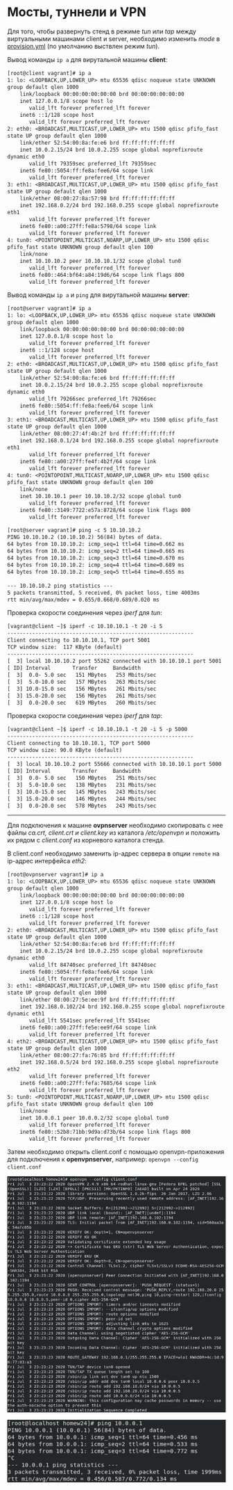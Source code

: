 # Мосты, туннели и VPN 

Для того, чтобы развернуть стенд в режиме _tun_ или _tap_ между виртуальными машинами client и server, необходимо изменить _mode_ в [provision.yml](https://github.com/awesomenmi/vpn/blob/master/provision.yml) (по умолчанию выствлен режим _tun_).

Вывод команды ```ip a``` для вирутальной машины **client**:
```
[root@client vagrant]# ip a
1: lo: <LOOPBACK,UP,LOWER_UP> mtu 65536 qdisc noqueue state UNKNOWN group default qlen 1000
    link/loopback 00:00:00:00:00:00 brd 00:00:00:00:00:00
    inet 127.0.0.1/8 scope host lo
       valid_lft forever preferred_lft forever
    inet6 ::1/128 scope host 
       valid_lft forever preferred_lft forever
2: eth0: <BROADCAST,MULTICAST,UP,LOWER_UP> mtu 1500 qdisc pfifo_fast state UP group default qlen 1000
    link/ether 52:54:00:8a:fe:e6 brd ff:ff:ff:ff:ff:ff
    inet 10.0.2.15/24 brd 10.0.2.255 scope global noprefixroute dynamic eth0
       valid_lft 79359sec preferred_lft 79359sec
    inet6 fe80::5054:ff:fe8a:fee6/64 scope link 
       valid_lft forever preferred_lft forever
3: eth1: <BROADCAST,MULTICAST,UP,LOWER_UP> mtu 1500 qdisc pfifo_fast state UP group default qlen 1000
    link/ether 08:00:27:8a:57:98 brd ff:ff:ff:ff:ff:ff
    inet 192.168.0.2/24 brd 192.168.0.255 scope global noprefixroute eth1
       valid_lft forever preferred_lft forever
    inet6 fe80::a00:27ff:fe8a:5798/64 scope link 
       valid_lft forever preferred_lft forever
4: tun0: <POINTOPOINT,MULTICAST,NOARP,UP,LOWER_UP> mtu 1500 qdisc pfifo_fast state UNKNOWN group default qlen 100
    link/none 
    inet 10.10.10.2 peer 10.10.10.1/32 scope global tun0
       valid_lft forever preferred_lft forever
    inet6 fe80::464:bf64:a84:19d6/64 scope link flags 800 
       valid_lft forever preferred_lft forever
```

Вывод команды ```ip a```  и ```ping``` для вирутальной машины **server**:
```
[root@server vagrant]# ip a
1: lo: <LOOPBACK,UP,LOWER_UP> mtu 65536 qdisc noqueue state UNKNOWN group default qlen 1000
    link/loopback 00:00:00:00:00:00 brd 00:00:00:00:00:00
    inet 127.0.0.1/8 scope host lo
       valid_lft forever preferred_lft forever
    inet6 ::1/128 scope host 
       valid_lft forever preferred_lft forever
2: eth0: <BROADCAST,MULTICAST,UP,LOWER_UP> mtu 1500 qdisc pfifo_fast state UP group default qlen 1000
    link/ether 52:54:00:8a:fe:e6 brd ff:ff:ff:ff:ff:ff
    inet 10.0.2.15/24 brd 10.0.2.255 scope global noprefixroute dynamic eth0
       valid_lft 79266sec preferred_lft 79266sec
    inet6 fe80::5054:ff:fe8a:fee6/64 scope link 
       valid_lft forever preferred_lft forever
3: eth1: <BROADCAST,MULTICAST,UP,LOWER_UP> mtu 1500 qdisc pfifo_fast state UP group default qlen 1000
    link/ether 08:00:27:4f:4b:2f brd ff:ff:ff:ff:ff:ff
    inet 192.168.0.1/24 brd 192.168.0.255 scope global noprefixroute eth1
       valid_lft forever preferred_lft forever
    inet6 fe80::a00:27ff:fe4f:4b2f/64 scope link 
       valid_lft forever preferred_lft forever
4: tun0: <POINTOPOINT,MULTICAST,NOARP,UP,LOWER_UP> mtu 1500 qdisc pfifo_fast state UNKNOWN group default qlen 100
    link/none 
    inet 10.10.10.1 peer 10.10.10.2/32 scope global tun0
       valid_lft forever preferred_lft forever
    inet6 fe80::3149:7722:e57a:8728/64 scope link flags 800 
       valid_lft forever preferred_lft forever
```

```
[root@server vagrant]# ping -c 5 10.10.10.2
PING 10.10.10.2 (10.10.10.2) 56(84) bytes of data.
64 bytes from 10.10.10.2: icmp_seq=1 ttl=64 time=0.662 ms
64 bytes from 10.10.10.2: icmp_seq=2 ttl=64 time=0.665 ms
64 bytes from 10.10.10.2: icmp_seq=3 ttl=64 time=0.670 ms
64 bytes from 10.10.10.2: icmp_seq=4 ttl=64 time=0.689 ms
64 bytes from 10.10.10.2: icmp_seq=5 ttl=64 time=0.655 ms

--- 10.10.10.2 ping statistics ---
5 packets transmitted, 5 received, 0% packet loss, time 4003ms
rtt min/avg/max/mdev = 0.655/0.668/0.689/0.020 ms
```

Проверка скорости соединения через _iperf_ для _tun_:
```
[vagrant@client ~]$ iperf -c 10.10.10.1 -t 20 -i 5
------------------------------------------------------------
Client connecting to 10.10.10.1, TCP port 5001
TCP window size:  117 KByte (default)
------------------------------------------------------------
[  3] local 10.10.10.2 port 55262 connected with 10.10.10.1 port 5001
[ ID] Interval       Transfer     Bandwidth
[  3]  0.0- 5.0 sec   151 MBytes   253 Mbits/sec
[  3]  5.0-10.0 sec   157 MBytes   263 Mbits/sec
[  3] 10.0-15.0 sec   156 MBytes   261 Mbits/sec
[  3] 15.0-20.0 sec   156 MBytes   261 Mbits/sec
[  3]  0.0-20.0 sec   619 MBytes   260 Mbits/sec
```

Проверка скорости соединения через _iperf_ для _tap_:
```
[vagrant@client ~]$ iperf -c 10.10.10.1 -t 20 -i 5 -p 5000
------------------------------------------------------------
Client connecting to 10.10.10.1, TCP port 5000
TCP window size: 90.0 KByte (default)
------------------------------------------------------------
[  3] local 10.10.10.2 port 55666 connected with 10.10.10.1 port 5000
[ ID] Interval       Transfer     Bandwidth
[  3]  0.0- 5.0 sec   150 MBytes   251 Mbits/sec
[  3]  5.0-10.0 sec   138 MBytes   231 Mbits/sec
[  3] 10.0-15.0 sec   145 MBytes   243 Mbits/sec
[  3] 15.0-20.0 sec   146 MBytes   244 Mbits/sec
[  3]  0.0-20.0 sec   578 MBytes   243 Mbits/sec
```
___
Для подключения к машине **ovpnserver** необходимо скопировать с нее файлы _ca.crt, client.crt и client.key_ из каталога _/etc/openvpn_ и положить их рядом с _client.conf_ из корневого каталога стенда.

В client.conf необходимо заменить ip-адрес сервера в опции ```remote``` на ip-адрес интерфейса _eth2_:
```
[root@ovpnserver vagrant]# ip a
1: lo: <LOOPBACK,UP,LOWER_UP> mtu 65536 qdisc noqueue state UNKNOWN group default qlen 1000
    link/loopback 00:00:00:00:00:00 brd 00:00:00:00:00:00
    inet 127.0.0.1/8 scope host lo
       valid_lft forever preferred_lft forever
    inet6 ::1/128 scope host 
       valid_lft forever preferred_lft forever
2: eth0: <BROADCAST,MULTICAST,UP,LOWER_UP> mtu 1500 qdisc pfifo_fast state UP group default qlen 1000
    link/ether 52:54:00:8a:fe:e6 brd ff:ff:ff:ff:ff:ff
    inet 10.0.2.15/24 brd 10.0.2.255 scope global noprefixroute dynamic eth0
       valid_lft 84740sec preferred_lft 84740sec
    inet6 fe80::5054:ff:fe8a:fee6/64 scope link 
       valid_lft forever preferred_lft forever
3: eth1: <BROADCAST,MULTICAST,UP,LOWER_UP> mtu 1500 qdisc pfifo_fast state UP group default qlen 1000
    link/ether 08:00:27:5e:ee:9f brd ff:ff:ff:ff:ff:ff
    inet 192.168.0.102/24 brd 192.168.0.255 scope global noprefixroute dynamic eth1
       valid_lft 5541sec preferred_lft 5541sec
    inet6 fe80::a00:27ff:fe5e:ee9f/64 scope link 
       valid_lft forever preferred_lft forever
4: eth2: <BROADCAST,MULTICAST,UP,LOWER_UP> mtu 1500 qdisc pfifo_fast state UP group default qlen 1000
    link/ether 08:00:27:fa:76:85 brd ff:ff:ff:ff:ff:ff
    inet 192.168.0.5/24 brd 192.168.0.255 scope global noprefixroute eth2
       valid_lft forever preferred_lft forever
    inet6 fe80::a00:27ff:fefa:7685/64 scope link 
       valid_lft forever preferred_lft forever
5: tun0: <POINTOPOINT,MULTICAST,NOARP,UP,LOWER_UP> mtu 1500 qdisc pfifo_fast state UNKNOWN group default qlen 100
    link/none 
    inet 10.0.0.1 peer 10.0.0.2/32 scope global tun0
       valid_lft forever preferred_lft forever
    inet6 fe80::52b8:71bb:9d9a:d73b/64 scope link flags 800 
       valid_lft forever preferred_lft forever
```
Затем необходимо открыть client.conf с помощью openvpn-приложения для подключения к **openvpnserver**, например: ```openvpn --config client.conf```

![alt-текст](https://github.com/awesomenmi/vpn/blob/master/Screenshot%20from%202020-07-03%2023-30-23.png)

![alt-текст](https://github.com/awesomenmi/vpn/blob/master/Screenshot%20from%202020-07-03%2023-30-40.png)
